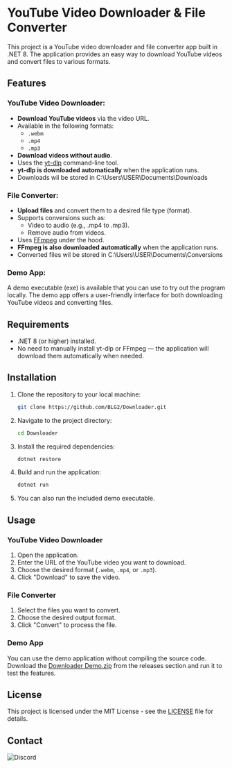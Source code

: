 # YouTube Video Downloader & File Converter

This project is a YouTube video downloader and file converter app built in .NET 8. The application provides an easy way to download YouTube videos and convert files to various formats.

## Features

### YouTube Video Downloader:
- **Download YouTube videos** via the video URL.
- Available in the following formats:
  - `.webm`
  - `.mp4`
  - `.mp3`
- **Download videos without audio**.
- Uses the [yt-dlp](https://github.com/yt-dlp/yt-dlp) command-line tool.
- **yt-dlp is downloaded automatically** when the application runs.
- Downloads wil be stored in C:\Users\USER\Documents\Downloads

### File Converter:
- **Upload files** and convert them to a desired file type (format).
- Supports conversions such as:
  - Video to audio (e.g., .mp4 to .mp3).
  - Remove audio from videos.
- Uses [FFmpeg](https://ffmpeg.org/) under the hood.
- **FFmpeg is also downloaded automatically** when the application runs.
- Converted files wil be stored in C:\Users\USER\Documents\Conversions

### Demo App:
A demo executable (exe) is available that you can use to try out the program locally. The demo app offers a user-friendly interface for both downloading YouTube videos and converting files.

## Requirements

- .NET 8 (or higher) installed.
- No need to manually install yt-dlp or FFmpeg — the application will download them automatically when needed.

## Installation

1. Clone the repository to your local machine:

   ```bash
   git clone https://github.com/BLG2/Downloader.git
   ```

2. Navigate to the project directory:

   ```bash
   cd Downloader
   ```

3. Install the required dependencies:

   ```bash
   dotnet restore
   ```

4. Build and run the application:

   ```bash
   dotnet run
   ```

5. You can also run the included demo executable.

## Usage

### YouTube Video Downloader
1. Open the application.
2. Enter the URL of the YouTube video you want to download.
3. Choose the desired format (`.webm`, `.mp4`, or `.mp3`).
4. Click "Download" to save the video.

### File Converter
1. Select the files you want to convert.
2. Choose the desired output format.
3. Click "Convert" to process the file.

### Demo App
You can use the demo application without compiling the source code. Download the [Downloader Demo.zip](Downloader/DemoApp) from the releases section and run it to test the features.

## License

This project is licensed under the MIT License - see the [LICENSE](LICENSE.txt) file for details.

## Contact

![Discord](https://atombot.be/widget/user/1/921434569197117490.png)
